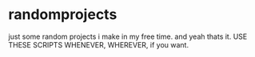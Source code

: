 # randomprojects
just some random projects i make in my free time.
and yeah thats it.
USE THESE SCRIPTS WHENEVER, WHEREVER, if you want.
